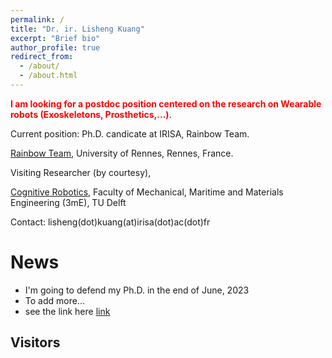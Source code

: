 ```yaml
---
permalink: /
title: "Dr. ir. Lisheng Kuang"
excerpt: "Brief bio"
author_profile: true
redirect_from:
  - /about/
  - /about.html
---
```


<span style="color:red"> **I am looking for a postdoc position centered on the research on Wearable robots (Exoskeletons, Prosthetics,...)**</span>.

Current position: Ph.D. candicate at IRISA, Rainbow Team. 

[Rainbow Team](https://team.inria.fr/rainbow/fr/author/lkuang/),
University of Rennes,
Rennes, France.

Visiting Researcher (by courtesy),

[Cognitive Robotics](https://www.tudelft.nl/en/3me/about/departments/cognitive-robotics-cor/), Faculty of Mechanical, Maritime and Materials Engineering (3mE), TU Delft

Contact: lisheng(dot)kuang(at)irisa(dot)ac(dot)fr



# News
* I'm going to defend my Ph.D. in the end of June, 2023
* To add more...
* see the link here [link](http://...)

## Visitors
<div style="display:inline-block;width:300px;"><script type="text/javascript" src="//rf.revolvermaps.com/0/0/7.js?i=5s2tz6kw2w2&amp;m=0&amp;c=ff0000&amp;cr1=ffffff&amp;sx=0" async="async"></script></div>
